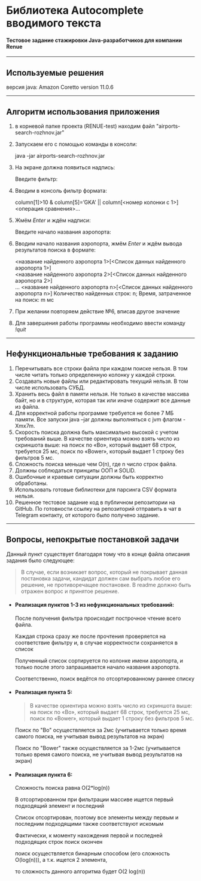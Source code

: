 
# Библиотека Autocomplete вводимого текста
#### Тестовое задание стажировки Java-разработчиков для компании Renue

---

## Используемые решения
 версия java: Amazon Coretto version 11.0.6

---

## Алгоритм использования приложения

1) в корневой папке проекта (RENUE-test) находим файл "airports-search-rozhnov.jar"
2) Запускаем его с помощью команды в консоли:


    java -jar airports-search-rozhnov.jar  

3) На экране должна появиться надпись:


    Введите фильтр:

4) Вводим в консоль фильтр формата:

    
    column[1]>10 & column[5]=’GKA’ || column[<номер колонки с 1>]<операция сравнения>...

5) Жмём *Enter* и ждём надписи:


    Введите начало названия аэропорта:

6) Вводим начало названия аэропорта, жмём *Enter* и ждём вывода результатов поиска в формате:


    <название найденного аэропорта 1>[<Список данных найденного аэропорта 1>]    
    <название найденного аэропорта 2>[<Список данных найденного аэропорта 2>]    
    ...
    <название найденного аэропорта n>[<Список данных найденного аэропорта n>]
    Количество найденных строк: n; Время, затраченное на поиск: m мс

7) При желании повторяем действие №6, вписав другое значение
8) Для завершения работы программы необходимо ввести команду *!quit*

---

## Нефункциональные требования к заданию

1. Перечитывать все строки файла при каждом поиске нельзя. В том числе читать только определенную колонку у каждой строки.
2. Создавать новые файлы или редактировать текущий нельзя.
   В том числе использовать СУБД.
3. Хранить весь файл в памяти нельзя.
   Не только в качестве массива байт, но и в структуре, которая так или иначе содержит все
   данные из файла.
4. Для корректной работы программе требуется не более 7 МБ памяти.
   Все запуски java –jar должны выполняться с jvm флагом -Xmx7m.
5. Скорость поиска должна быть максимально высокой с учетом требований выше.
   В качестве ориентира можно взять число из скриншота выше: на поиск по «Bo», который
   выдает 68 строк, требуется 25 мс, поиск по «Bower», который выдает 1 строку без
   фильтров 5 мс.
6. Сложность поиска меньше чем O(n), где n число строк файла.
7. Должны соблюдаться принципы ООП и SOLID.
8. Ошибочные и краевые ситуации должны быть корректно обработаны.
9. Использовать готовые библиотеки для парсинга CSV формата нельзя.
10. Решенное тестовое задание код в публичном репозитории на GitHub. По готовности
    ссылку на репозиторий отправить в чат в Telegram контакту, от которого было получено
    задание.

---

## Вопросы, непокрытые постановкой задачи


Данный пункт существует благодаря тому что в конце файла описания задания было следующее:


 > В случае, если возникает вопрос, который не покрывает данная постановка задачи,
    кандидат должен сам выбрать любое его решение, не противоречащее постановке.
    В readme должно быть отражен вопрос и принятое решение.

- #### Реализация пунктов 1-3 из нефункциональных требований:

  После получения фильтра происходит построчное чтение всего файла. 
  
  Каждая строка сразу же после прочтения проверяется на соответствие фильтру и, в случае корректности сохраняется в список

  Полученный список сортируется по колонке имени аэропорта, и только после этого запрашивается начало названия аэропорта.

  Соответственно, поиск ведётся по отсортированному раннее списку

- #### Реализация пункта 5:

  > В качестве ориентира можно взять число из скриншота выше:
    на поиск по «Bo», который выдает 68 строк, требуется 25 мс, 
    поиск по «Bower», который выдает 1 строку без фильтров 5 мс.

  Поиск по "Bo" осуществляется за 2мс (учитывается только время самого поиска, не учитывая вывод результатов на экран)

  Поиск по "Bower" также осуществляется за 1-2мс (учитывается только время самого поиска, не учитывая вывод результатов на экран)
    

- #### Реализация пункта 6: 


    Сложность поиска равна O(2*log(n))

  В отсортированном при фильтрации массиве ищется первый подходящий элемент и последний

  Список отсортирован, поэтому все элементы между первым и последним подходящими также соответствуют искомым

  Фактически, к моменту нахождения первой и последней подходящих строк поиск окончен

  поиск осуществляется бинарным способом (его сложность O(log(n))), а т.к. ищется 2 элемента, 

  то сложность данного алгоритма будет O(2 log(n))


